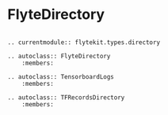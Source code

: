 # FlyteDirectory

```{eval-rst}

.. currentmodule:: flytekit.types.directory

.. autoclass:: FlyteDirectory
    :members:

.. autoclass:: TensorboardLogs
    :members:

.. autoclass:: TFRecordsDirectory
    :members:

```